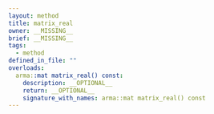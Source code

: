 ```yaml
---
layout: method
title: matrix_real
owner: __MISSING__
brief: __MISSING__
tags:
  - method
defined_in_file: ""
overloads:
  arma::mat matrix_real() const:
    description: __OPTIONAL__
    return: __OPTIONAL__
    signature_with_names: arma::mat matrix_real() const
---
```

